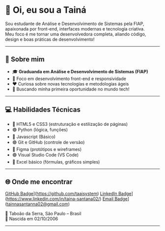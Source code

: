 # 💜 Oi, eu sou a Tainá 

Sou estudante de Análise e Desenvolvimento de Sistemas pela FIAP, apaixonada por front-end, interfaces modernas e tecnologia criativa.  
Meu foco é me tornar uma desenvolvedora completa, aliando código, design e boas práticas de desenvolvimento!

---

## 🔮 Sobre mim

- 🎓 **Graduanda em Análise e Desenvolvimento de Sistemas (FIAP)**  
- 💜 Foco em desenvolvimento front-end e responsividade
- ❤️ Curiosa sobre novas tecnologias e metodologias ágeis
- 🎯 Buscando minha primeira oportunidade no mundo tech!

---

## 💻 Habilidades Técnicas

- 🔴 HTML5 e CSS3 (estruturação e estilização de páginas)
- 🟣 Python (lógica, funções)
- 🔴 Javascript (Básico)
- 🟣 Git e GitHub (controle de versão)
- 🔴 Figma (protótipos e wireframes)
- 🟣 Visual Studio Code (VS Code)
- 🔴 Excel básico (fórmulas, gráficos simples)

---

## 🌐 Onde me encontrar

[GitHub Badge](https://img.shields.io/badge/-taaisystem-000?style=flat&logo=github&logoColor=white)](https://github.com/taaisystem)
[LinkedIn Badge](https://img.shields.io/badge/-Tainá_Santana-833AB4?style=flat&logo=linkedin&logoColor=white)](https://www.linkedin.com/in/taina-santana02/)
[Email Badge](https://img.shields.io/badge/-tainnasantanna02@gmail.com-EA4335?style=flat&logo=gmail&logoColor=white)](tainnasantanna02@gmail.com)

📍 Taboão da Serra, São Paulo – Brasil  
📅 Nascida em 02/10/2006

---


